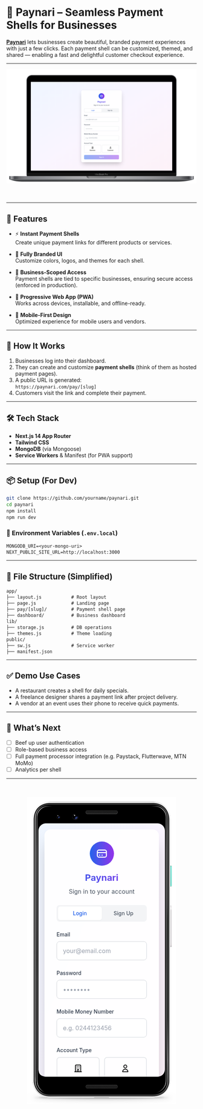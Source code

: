 # 💸 Paynari – Seamless Payment Shells for Businesses

**[Paynari](https://paynari.vercel.app/)** lets businesses create beautiful, branded payment experiences with just a few clicks. Each payment shell can be customized, themed, and shared — enabling a fast and delightful customer checkout experience.

---

<div align='center'>
    <a href="https://paynari.vercel.app/" target="_blank" rel="noopener noreferrer">
    <picture>
        <source srcset="https://raw.githubusercontent.com/Programming-Sai/FINTECH-HACKATHON-Challenge-2025/snapmock-output/output_laptop.png" media="(prefers-color-scheme: dark)" />
        <source srcset="https://raw.githubusercontent.com/Programming-Sai/FINTECH-HACKATHON-Challenge-2025/snapmock-output/output_laptop.png" media="(prefers-color-scheme: light)" />
        <img src="https://raw.githubusercontent.com/Programming-Sai/FINTECH-HACKATHON-Challenge-2025/snapmock-output/output_laptop.png" alt="Paynari desktop" />
    </picture>
    </div>
    </a>
</div>

<br>
<br>

---

## 🚀 Features

- ⚡ **Instant Payment Shells**  
  Create unique payment links for different products or services.

- 🎨 **Fully Branded UI**  
  Customize colors, logos, and themes for each shell.

- 🔐 **Business-Scoped Access**  
  Payment shells are tied to specific businesses, ensuring secure access (enforced in production).

- 🧩 **Progressive Web App (PWA)**  
  Works across devices, installable, and offline-ready.

- 📲 **Mobile-First Design**  
  Optimized experience for mobile users and vendors.

---

## 🧪 How It Works

1. Businesses log into their dashboard.
2. They can create and customize **payment shells** (think of them as hosted payment pages).
3. A public URL is generated:  
   `https://paynari.com/pay/[slug]`
4. Customers visit the link and complete their payment.

---

## 🛠️ Tech Stack

- **Next.js 14 App Router**
- **Tailwind CSS**
- **MongoDB** (via Mongoose)
- **Service Workers** & Manifest (for PWA support)

---

## 📦 Setup (For Dev)

```bash
git clone https://github.com/yourname/paynari.git
cd paynari
npm install
npm run dev
```

### 🔐 Environment Variables (`.env.local`)

```env
MONGODB_URI=<your-mongo-uri>
NEXT_PUBLIC_SITE_URL=http://localhost:3000
```

---

## 🧩 File Structure (Simplified)

```
app/
├── layout.js           # Root layout
├── page.js             # Landing page
├── pay/[slug]/         # Payment shell page
├── dashboard/          # Business dashboard
lib/
├── storage.js          # DB operations
├── themes.js           # Theme loading
public/
├── sw.js               # Service worker
├── manifest.json
```

---

## ✅ Demo Use Cases

- A restaurant creates a shell for daily specials.
- A freelance designer shares a payment link after project delivery.
- A vendor at an event uses their phone to receive quick payments.

---

## 🧠 What’s Next

- [ ] Beef up user authentication
- [ ] Role-based business access
- [ ] Full payment processor integration (e.g. Paystack, Flutterwave, MTN MoMo)
- [ ] Analytics per shell

---

<br>
<br>

<div align='center'>
    <a href="https://paynari.vercel.app/" target="_blank" rel="noopener noreferrer">
    <picture>
        <source srcset="https://raw.githubusercontent.com/Programming-Sai/FINTECH-HACKATHON-Challenge-2025/snapmock-output/output_mobile.png" media="(prefers-color-scheme: dark)" />
        <source srcset="https://raw.githubusercontent.com/Programming-Sai/FINTECH-HACKATHON-Challenge-2025/snapmock-output/output_mobile.png" media="(prefers-color-scheme: light)" />
        <img src="https://raw.githubusercontent.com/Programming-Sai/FINTECH-HACKATHON-Challenge-2025/snapmock-output/output_mobile.png" alt="Paynari mobile" />
    </picture>
    </div>
    </a>
</div>
